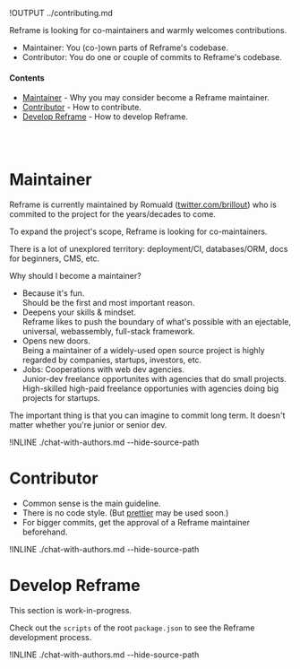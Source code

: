!OUTPUT ../contributing.md

Reframe is looking for co-maintainers and warmly welcomes contributions.

 - Maintainer: You (co-)own parts of Reframe's codebase.
 - Contributor: You do one or couple of commits to Reframe's codebase.



#### Contents

 - [Maintainer](#maintainer) - Why you may consider become a Reframe maintainer.
 - [Contributor](#contributor) - How to contribute.
 - [Develop Reframe](#develop-reframe) - How to develop Reframe.


<br/>
<br/>



# Maintainer

Reframe is currently maintained by Romuald ([twitter.com/brillout](https://twitter.com/brillout))
who is commited to the project for the years/decades to come.

To expand the project's scope, Reframe is looking for co-maintainers.

There is a lot of unexplored territory: deployment/CI, databases/ORM, docs for beginners, CMS, etc.

Why should I become a maintainer?

 - Because it's fun.
   <br/>
   Should be the first and most important reason.
 - Deepens your skills & mindset.
   <br/>
   Reframe likes to push the boundary of what's possible with an ejectable, universal, webassembly, full-stack framework.
 - Opens new doors.
   <br/>
   Being a maintainer of a widely-used open source project is highly regarded by companies, startups, investors, etc.
 - Jobs: Cooperations with web dev agencies.
   <br/>
   Junior-dev freelance opportunites with agencies that do small projects.
   <br/>
   High-skilled high-paid freelance opportunies with agencies doing big projects for startups.

The important thing is that you can imagine to commit long term.
It doesn't matter whether you're junior or senior dev.

!INLINE ./chat-with-authors.md --hide-source-path





# Contributor

 - Common sense is the main guideline.
 - There is no code style. (But [prettier](https://github.com/prettier/prettier) may be used soon.)
 - For bigger commits, get the approval of a Reframe maintainer beforehand.

!INLINE ./chat-with-authors.md --hide-source-path






# Develop Reframe

This section is work-in-progress.

Check out the `scripts` of the root `package.json` to see the Reframe development process.

!INLINE ./chat-with-authors.md --hide-source-path
